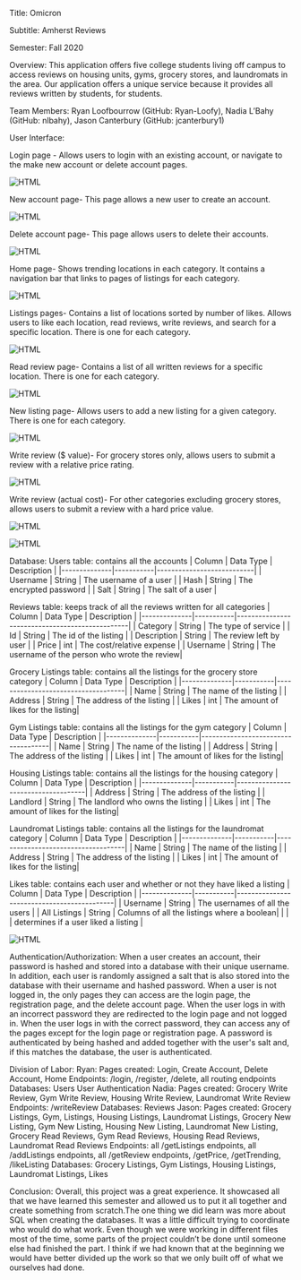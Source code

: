 Title: Omicron

Subtitle: Amherst Reviews

Semester: Fall 2020

Overview: This application offers five college students living off campus to access reviews on housing units, gyms, grocery stores, and laundromats in the area. Our application offers a unique service because it provides all reviews written by students, for students. 

Team Members: Ryan Loofbourrow (GitHub: Ryan-Loofy), Nadia L’Bahy (GitHub: nlbahy), Jason Canterbury (GitHub: jcanterbury1)

User Interface:

Login page - Allows users to login with an existing account, or navigate to the make new account or delete account pages.

![HTML](pictures/login.png)

New account page- This page allows a new user to create an account.

![HTML](pictures/create.png)

Delete account page- This page allows users to delete their accounts.

![HTML](pictures/delete.png)

Home page- Shows trending locations in each category. It contains a navigation bar that links to pages of listings for each category.

![HTML](pictures/home.png)

Listings pages- Contains a list of locations sorted by number of likes. Allows users to like each location, read reviews, write reviews, and search for a specific location. There is one for each category.

![HTML](pictures/listings.png)

Read review page- Contains a list of all written reviews for a specific location. There is one for each category.

![HTML](pictures/readreviews.png)

New listing page- Allows users to add a new listing for a given category. There is one for each category.

![HTML](pictures/newlisting.png)

Write review ($ value)- For grocery stores only, allows users to submit a review with a relative price rating.

![HTML](pictures/writereviews1.png)

Write review (actual cost)- For other categories excluding grocery stores, allows users to submit a review with a hard price value.

![HTML](pictures/writereviews.png)

![HTML](pictures/apis.png)

Database:
Users table: contains all the accounts
| Column       | Data Type | Description               |
|--------------|-----------|---------------------------|
| Username     | String    | The username of a user    |
| Hash         | String    | The encrypted password    |
| Salt         | String    | The salt of a user        |

Reviews table: keeps track of all the reviews written for all categories
| Column       | Data Type | Description                                    |
|--------------|-----------|------------------------------------------------|
| Category     | String    | The type of service                            |
| Id           | String    | The id of the listing                          |
| Description  | String    | The review left by user                        |
| Price        | int       | The cost/relative expense                      |
| Username     | String    | The username of the person who wrote the review| 

Grocery Listings table: contains all the listings for the grocery store category
| Column       | Data Type | Description                        |
|--------------|-----------|------------------------------------|
| Name         | String    | The name of the listing            |
| Address      | String    | The address of the listing         |
| Likes        | int       | The amount of likes for the listing|

Gym Listings table: contains all the listings for the gym category
| Column       | Data Type | Description                        |
|--------------|-----------|------------------------------------|
| Name         | String    | The name of the listing            |
| Address      | String    | The address of the listing         |
| Likes        | int       | The amount of likes for the listing|

Housing Listings table: contains all the listings for the housing category
| Column       | Data Type | Description                        |
|--------------|-----------|------------------------------------|
| Address      | String    | The address of the listing         |
| Landlord     | String    | The landlord who owns the listing  |
| Likes        | int       | The amount of likes for the listing|

Laundromat Listings table: contains all the listings for the laundromat category
| Column       | Data Type | Description                        |
|--------------|-----------|------------------------------------|
| Name         | String    | The name of the listing            |
| Address      | String    | The address of the listing         |
| Likes        | int       | The amount of likes for the listing|

Likes table: contains each user and whether or not they have liked a listing
| Column       | Data Type | Description                                |
|--------------|-----------|--------------------------------------------|
| Username     | String    | The usernames of all the users             |
| All Listings | String    | Columns of all the listings where a boolean|
|              |           | determines if a user liked a listing       |

![HTML](pictures/routes.png)

Authentication/Authorization: 
When a user creates an account, their password is hashed and stored into a database with their unique username. In addition, each user is randomly assigned a salt that is also stored into the database with their username and hashed password. When a user is not logged in, the only pages they can access are the login page, the registration page, and the delete account page. When the user logs in with an incorrect password they are redirected to the login page and not logged in. When the user logs in with the correct password, they can access any of the pages except for the login page or registration page. A password is authenticated by being hashed and added together with the user's salt and, if this matches the database, the user is authenticated.

Division of Labor:
Ryan:
Pages created: Login, Create Account, Delete Account, Home
Endpoints: /login, /register, /delete, all routing endpoints
Databases: Users
User Authentication
Nadia:
Pages created: Grocery Write Review, Gym Write Review, Housing Write Review, Laundromat Write Review
Endpoints: /writeReview
Databases: Reviews
Jason:
Pages created: Grocery Listings, Gym, Listings, Housing Listings, Laundromat Listings, Grocery New Listing, Gym New Listing, Housing New Listing, Laundromat New Listing, Grocery Read Reviews, Gym Read Reviews, Housing Read Reviews, Laundromat Read Reviews
Endpoints: all /getListings endpoints,  all /addListings endpoints, all /getReview endpoints, /getPrice, /getTrending, /likeListing
Databases: Grocery Listings, Gym Listings, Housing Listings, Laundromat Listings, Likes

Conclusion:
Overall, this project was a great experience. It showcased all that we have learned this semester and allowed us to put it all together and create something from scratch.The one thing we did learn was more about SQL when creating the databases. It was a little difficult trying to coordinate who would do what work. Even though we were working in different files most of the time, some parts of the project couldn’t be done until someone else had finished the part. I think if we had known that at the beginning we would have better divided up the work so that we only built off of what we ourselves had done.
